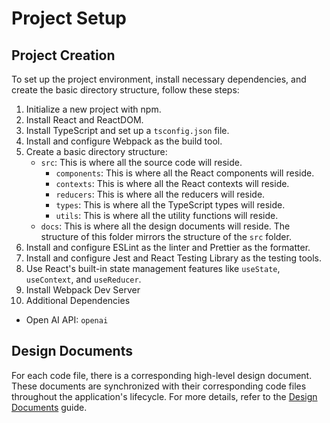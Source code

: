 # Project Setup

## Project Creation

To set up the project environment, install necessary dependencies, and create the basic directory structure, follow these steps:

1. Initialize a new project with npm.
2. Install React and ReactDOM.
3. Install TypeScript and set up a `tsconfig.json` file.
4. Install and configure Webpack as the build tool.
5. Create a basic directory structure:
    - `src`: This is where all the source code will reside.
        - `components`: This is where all the React components will reside.
        - `contexts`: This is where all the React contexts will reside.
        - `reducers`: This is where all the reducers will reside.
        - `types`: This is where all the TypeScript types will reside.
        - `utils`: This is where all the utility functions will reside.
    - `docs`: This is where all the design documents will reside. The structure of this folder mirrors the structure of the `src` folder.
6. Install and configure ESLint as the linter and Prettier as the formatter.
7. Install and configure Jest and React Testing Library as the testing tools.
8. Use React's built-in state management features like `useState`, `useContext`, and `useReducer`.
9. Install Webpack Dev Server
10. Additional Dependencies
   - Open AI API: `openai`

## Design Documents

For each code file, there is a corresponding high-level design document. These documents are synchronized with their corresponding code files throughout the application's lifecycle. For more details, refer to the [Design Documents](../ext/DesignDocuments.md) guide.

